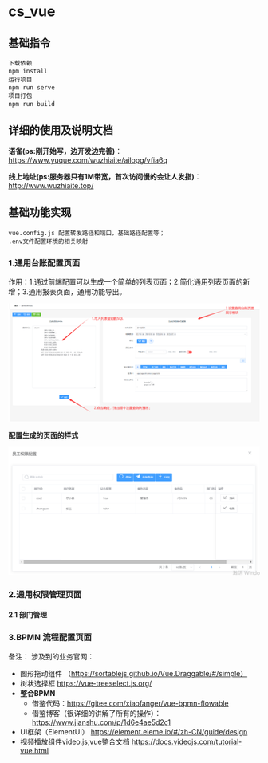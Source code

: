 # cs_vue

## 基础指令
```
下载依赖
npm install
运行项目
npm run serve
项目打包
npm run build

```
## 详细的使用及说明文档

**语雀(ps:刚开始写，边开发边完善)**：https://www.yuque.com/wuzhiaite/ailopg/vfia6q

**线上地址(ps:服务器只有1M带宽，首次访问慢的会让人发指)**：http://www.wuzhiaite.top/


## 基础功能实现
```
vue.config.js 配置转发路径和端口，基础路径配置等；
.env文件配置环境的相关映射

```
###  1.通用台账配置页面

作用：1.通过前端配置可以生成一个简单的列表页面；2.简化通用列表页面的新增；3.通用报表页面，通用功能导出。

![avatar](./img/com-config-page.jpg)

**配置生成的页面的样式**

![avatar](./img/pagelist.jpg)


###  2.通用权限管理页面
#### 2.1 部门管理


###  3.BPMN 流程配置页面


备注：
涉及到的业务官网：
- 图形拖动组件 （https://sortablejs.github.io/Vue.Draggable/#/simple）
- 树状选择框   https://vue-treeselect.js.org/
- **整合BPMN** 
   - 借鉴代码：https://gitee.com/xiaofanger/vue-bpmn-flowable
   - 借鉴博客（很详细的讲解了所有的操作）：https://www.jianshu.com/p/1d6e4ae5d2c1
- UI框架（ElementUI） https://element.eleme.io/#/zh-CN/guide/design
- 视频播放组件video.js,vue整合文档  https://docs.videojs.com/tutorial-vue.html